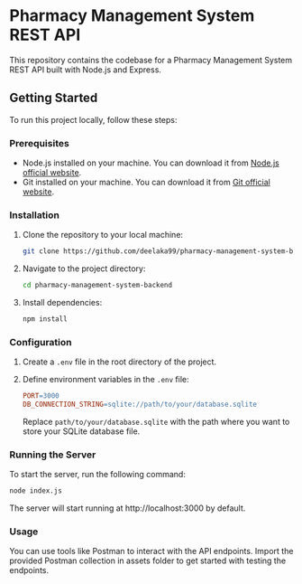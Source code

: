 # Pharmacy Management System REST API

This repository contains the codebase for a Pharmacy Management System REST API built with Node.js and Express.

## Getting Started

To run this project locally, follow these steps:

### Prerequisites

- Node.js installed on your machine. You can download it from [Node.js official website](https://nodejs.org/).
- Git installed on your machine. You can download it from [Git official website](https://git-scm.com/).

### Installation

1. Clone the repository to your local machine:

    ```bash
    git clone https://github.com/deelaka99/pharmacy-management-system-backend
    ```

2. Navigate to the project directory:

    ```bash
    cd pharmacy-management-system-backend
    ```

3. Install dependencies:

    ```bash
    npm install
    ```

### Configuration

1. Create a `.env` file in the root directory of the project.
2. Define environment variables in the `.env` file:

    ```makefile
    PORT=3000
    DB_CONNECTION_STRING=sqlite://path/to/your/database.sqlite
    ```

    Replace `path/to/your/database.sqlite` with the path where you want to store your SQLite database file.

### Running the Server

To start the server, run the following command:

```bash
node index.js
```

The server will start running at http://localhost:3000 by default.

### Usage
You can use tools like Postman to interact with the API endpoints. Import the provided Postman collection in assets folder to get started with testing the endpoints.
